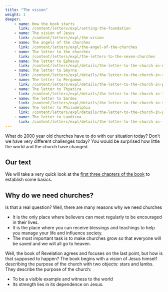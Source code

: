 ```yaml
---
title: "The vision"
weight: 1
deeper:
    - name: How the book starts
      link: /content/letters/expl/setting-the-foundation
    - name: The vision of Jesus
      link: /content/letters/expl/the-vision
    - name: The angels of the churches
      link: /content/letters/expl/the-angel-of-the-churches
    - name: The letter to the churches
      link: /content/letters/expl/the-letters-to-the-seven-churches
    - name: The letter to Ephesus
      link: /content/letters/expl/details/the-letter-to-the-church-in-ephesus
    - name: The letter to Smyrna
      link: /content/letters/expl/details/the-letter-to-the-church-in-smyrna
    - name: The letter to Pergamon
      link: /content/letters/expl/details/the-letter-to-the-church-in-pergamon
    - name: The letter to Thyatira
      link: /content/letters/expl/details/the-letter-to-the-church-in-thyatira
    - name: The letter to Sardes
      link: /content/letters/expl/details/the-letter-to-the-church-in-sardis
    - name: The letter to Philadelphia
      link: /content/letters/expl/details/the-letter-to-the-church-in-philadelphia
    - name: The letter to Laodicea
      link: /content/letters/expl/details/the-letter-to-the-church-in-laodicea
---
```


What do 2000 year old churches have to do with our situation today? Don’t we have very different challenges today? You would be surprised how little the world and the church have changed.

## Our text

<a name="6e6b"></a>
We will take a very quick look at the [first three chapters of the book](https://www.bibleserver.com/NIV/Revelation1) to establish some basics.

## Why do we need churches?

<a name="d73a"></a>
Is that a real question? Well, there are many reasons why we need churches

- It is the only place where believers can meet regularly to be encouraged in their lives.
- It is the place where you can receive blessings and teachings to help you manage your life and influence society.
- The most important task is to make churches grow so that everyone will be saved and we will all go to heaven.

Well, the book of Revelation agrees and focuses on the last point, but how is that supposed to happen? The book begins with a vision of Jesus himself describing the purpose of the church with two objects: stars and lambs. They describe the purpose of the church:

- To be a visible example and witness to the world
- Its strength lies in its dependence on Jesus.
